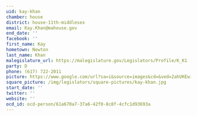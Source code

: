 ```yaml
---
uid: kay-khan
chamber: house
district: house-11th-middlesex
email: Kay.Khan@mahouse.gov
end_date: ''
facebook: ''
first_name: Kay
hometown: Newton
last_name: Khan
malegislature_url: https://malegislature.gov/Legislators/Profile/K_K1
party: D
phone: (617) 722-2011
picture: https://www.google.com/url?sa=i&source=images&cd=&ved=2ahUKEwiuk73Wj9jgAhUoTt8KHZdeByIQjRx6BAgBEAU&url=https%3A%2F%2Fthearcofmass.org%2Finsiders-view-kay-khan%2F&psig=AOvVaw2RT0RcvGAJ4nAvMSnDZCJU&ust=1551226633206963
square_picture: /img/legislators/square-pictures/kay-khan.jpg
start_date: ''
twitter: ''
website: ''
ocd_id: ocd-person/61a670a7-37a6-42f0-8c8f-4cfc1d93693a
---
```

